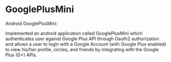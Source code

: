 # GooglePlusMini

Android GooglePlusMini:  


Implemented an android application called GooglePlusMini which authenticates user against Google Plus API through 
Oauth2 authorization and allows a user to login with a Google Account (with Google Plus enabled) 
to view his/her profile, circles, and friends by integrating with the Google Plus (G+) APIs. 
